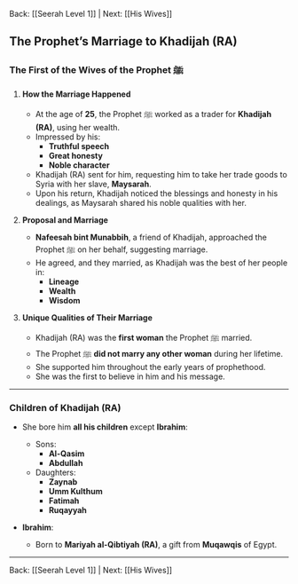 Back: [[Seerah Level 1]] | Next: [[His Wives]]

## **The Prophet’s Marriage to Khadijah (RA)**

### **The First of the Wives of the Prophet ﷺ**  
1. **How the Marriage Happened**  
   - At the age of **25**, the Prophet ﷺ worked as a trader for **Khadijah (RA)**, using her wealth.  
   - Impressed by his:  
     - **Truthful speech**  
     - **Great honesty**  
     - **Noble character**  
   - Khadijah (RA) sent for him, requesting him to take her trade goods to Syria with her slave, **Maysarah**.  
   - Upon his return, Khadijah noticed the blessings and honesty in his dealings, as Maysarah shared his noble qualities with her.

2. **Proposal and Marriage**  
   - **Nafeesah bint Munabbih**, a friend of Khadijah, approached the Prophet ﷺ on her behalf, suggesting marriage.  
   - He agreed, and they married, as Khadijah was the best of her people in:  
     - **Lineage**  
     - **Wealth**  
     - **Wisdom**  

3. **Unique Qualities of Their Marriage**  
   - Khadijah (RA) was the **first woman** the Prophet ﷺ married.  
   - The Prophet ﷺ **did not marry any other woman** during her lifetime.  
   - She supported him throughout the early years of prophethood.  
   - She was the first to believe in him and his message.  

---

### **Children of Khadijah (RA)**  
- She bore him **all his children** except **Ibrahim**:  
  - Sons:  
    - **Al-Qasim**  
    - **Abdullah**  
  - Daughters:  
    - **Zaynab**  
    - **Umm Kulthum**  
    - **Fatimah**  
    - **Ruqayyah**  

- **Ibrahim**:  
  - Born to **Mariyah al-Qibtiyah (RA)**, a gift from **Muqawqis** of Egypt.  

---

Back: [[Seerah Level 1]] | Next: [[His Wives]]